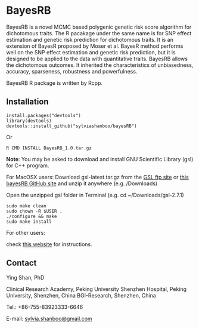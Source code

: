 # BayesRB
BayesRB is a novel MCMC based polygenic genetic risk score algorithm for dichotomous traits. The R pacakage under the same name is for SNP effect estimation and genetic risk prediction for dichotomous traits. It is an extension of BayesR proposed by Moser et al. BayesR method performs well on the SNP effect estimation and genetic risk prediction, but it is designed to be applied to the data with quantitative traits. BayesRB allows the dichotomous outcomes. It inherited the characteristics of unbiasedness, accuracy, sparseness, robustness and powerfulness. 

BayesRB R package is written by Rcpp.

## Installation
```
install.packages("devtools")
library(devtools)
devtools::install_github("sylviashanboo/bayesRB")
```
Or
```
R CMD INSTALL BayesRB_1.0.tar.gz
```

**Note**: You may be asked to download and install GNU Scientific Library (gsl) for C++ program. 

For MacOSX users:
Download gsl-latest.tar.gz from the [GSL ftp site](https://www.gnu.org/software/gsl/) or [this bayesRB GitHub site](https://github.com/sylviashanboo/bayesRB/tree/main/appendix%20files) and unzip it anywhere (e.g. /Downloads)

Open the unzipped gsl folder in Terminal (e.g. cd ~/Downloads/gsl-2.7.1)
```
sudo make clean
sudo chown -R $USER .
./configure && make
sudo make install
```

For other users: 

check [this website](https://gist.github.com/TysonRayJones/af7bedcdb8dc59868c7966232b4da903) for instructions.



## Contact
Ying Shan, PhD

Clinical Research Academy, Peking University Shenzhen Hospital, Peking University, Shenzhen, China
BGI-Research, Shenzhen, China

Tel.: +86-755-83923333-6646

E-mail: sylvia.shanboo@gmail.com
